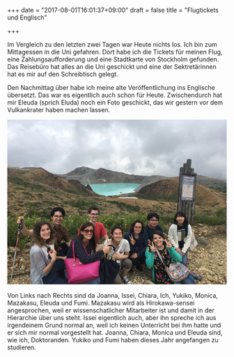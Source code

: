 +++
date = "2017-08-01T16:01:37+09:00"
draft = false
title = "Flugtickets und Englisch"

+++

Im Vergleich zu den letzten zwei Tagen war Heute nichts los. Ich bin zum
Mittagessen in die Uni gefahren. Dort habe ich die Tickets für meinen Flug, eine
Zahlungsaufforderung und eine Stadtkarte von Stockholm gefunden. Das Reisebüro
hat alles an die Uni geschickt und eine der Sektretärinnen hat es mir auf den
Schreibtisch gelegt.

Den Nachmittag über habe ich meine alte Veröffentlichung ins Englische
übersetzt. Das war es eigentlich auch schon für Heute. Zwischendurch hat mir
Eleuda (sprich Eluda) noch ein Foto geschickt, das wir gestern vor dem
Vulkankrater haben machen lassen.

![Vor dem Vulkan Shirone](/img/2017_08_01/fromEleuda.jpg)

Von Links nach Rechts sind da Joanna, Issei, Chiara, Ich, Yukiko, Monica,
Mazakasu, Eleuda und Fumi. Mazakasu wird als Hirokawa-sensei angesprochen, weil
er wissenschatlicher Mitarbeiter ist und damit in der Hierarchie über uns steht.
Issei eigentlich auch, aber ihn spreche ich aus irgendeinem Grund normal an,
weil ich keinen Unterricht bei ihm hatte und er sich mir normal vorgestellt hat.
Joanna, Chiara, Monica und Eleuda sind, wie ich, Doktoranden. Yukiko und Fumi
haben dieses Jahr angefangen zu studieren.
